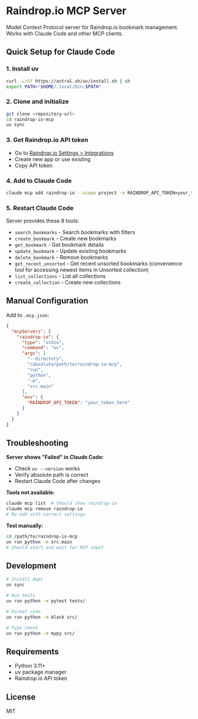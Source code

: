 # Raindrop.io MCP Server

Model Context Protocol server for Raindrop.io bookmark management. Works with Claude Code and other MCP clients.

## Quick Setup for Claude Code

### 1. Install uv
```bash
curl -LsSf https://astral.sh/uv/install.sh | sh
export PATH="$HOME/.local/bin:$PATH"
```

### 2. Clone and initialize
```bash
git clone <repository-url>
cd raindrop-io-mcp
uv sync
```

### 3. Get Raindrop.io API token
- Go to [Raindrop.io Settings > Integrations](https://app.raindrop.io/settings/integrations)
- Create new app or use existing
- Copy API token

### 4. Add to Claude Code
```bash
claude mcp add raindrop-io --scope project -e RAINDROP_API_TOKEN=your_token_here -- uv --directory /absolute/path/to/raindrop-io-mcp run python -m src.main
```

### 5. Restart Claude Code
Server provides these 8 tools:
- `search_bookmarks` - Search bookmarks with filters
- `create_bookmark` - Create new bookmarks
- `get_bookmark` - Get bookmark details
- `update_bookmark` - Update existing bookmarks  
- `delete_bookmark` - Remove bookmarks
- `get_recent_unsorted` - Get recent unsorted bookmarks (convenience tool for accessing newest items in Unsorted collection)
- `list_collections` - List all collections
- `create_collection` - Create new collections

## Manual Configuration

Add to `.mcp.json`:
```json
{
  "mcpServers": {
    "raindrop-io": {
      "type": "stdio",
      "command": "uv",
      "args": [
        "--directory", 
        "/absolute/path/to/raindrop-io-mcp",
        "run", 
        "python", 
        "-m", 
        "src.main"
      ],
      "env": {
        "RAINDROP_API_TOKEN": "your_token_here"
      }
    }
  }
}
```

## Troubleshooting

**Server shows "Failed" in Claude Code:**
- Check `uv --version` works
- Verify absolute path is correct
- Restart Claude Code after changes

**Tools not available:**
```bash
claude mcp list  # Should show raindrop-io
claude mcp remove raindrop-io
# Re-add with correct settings
```

**Test manually:**
```bash
cd /path/to/raindrop-io-mcp
uv run python -m src.main
# Should start and wait for MCP input
```

## Development

```bash
# Install deps
uv sync

# Run tests
uv run python -m pytest tests/

# Format code
uv run python -m black src/

# Type check
uv run python -m mypy src/
```

## Requirements

- Python 3.11+
- uv package manager
- Raindrop.io API token

## License

MIT